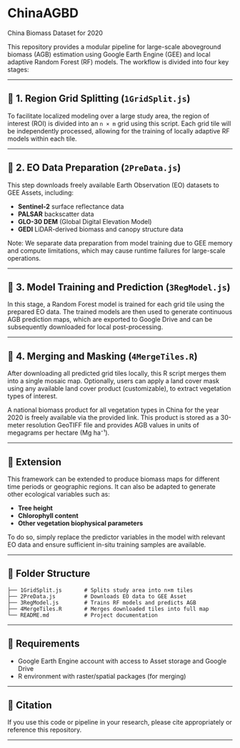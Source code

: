 # ChinaAGBD
China Biomass Dataset for 2020

This repository provides a modular pipeline for large-scale aboveground biomass (AGB) estimation using Google Earth Engine (GEE) and local adaptive Random Forest (RF) models. The workflow is divided into four key stages:

---

## 🔹 1. Region Grid Splitting (`1GridSplit.js`)

To facilitate localized modeling over a large study area, the region of interest (ROI) is divided into an `n × m` grid using this script. Each grid tile will be independently processed, allowing for the training of locally adaptive RF models within each tile.

---

## 🔹 2. EO Data Preparation (`2PreData.js`)

This step downloads freely available Earth Observation (EO) datasets to GEE Assets, including:

* **Sentinel-2** surface reflectance data
* **PALSAR** backscatter data
* **GLO-30 DEM** (Global Digital Elevation Model)
* **GEDI** LiDAR-derived biomass and canopy structure data

Note: We separate data preparation from model training due to GEE memory and compute limitations, which may cause runtime failures for large-scale operations.

---

## 🔹 3. Model Training and Prediction (`3RegModel.js`)

In this stage, a Random Forest model is trained for each grid tile using the prepared EO data. The trained models are then used to generate continuous AGB prediction maps, which are exported to Google Drive and can be subsequently downloaded for local post-processing.

---

## 🔹 4. Merging and Masking (`4MergeTiles.R`)

After downloading all predicted grid tiles locally, this R script merges them into a single mosaic map. Optionally, users can apply a land cover mask using any available land cover product (customizable), to extract vegetation types of interest.

A national biomass product for all vegetation types in China for the year 2020 is freely available via the provided link. This product is stored as a 30-meter resolution GeoTIFF file and provides AGB values in units of megagrams per hectare (Mg ha⁻¹).

---

## 🔁 Extension

This framework can be extended to produce biomass maps for different time periods or geographic regions. It can also be adapted to generate other ecological variables such as:

* **Tree height**
* **Chlorophyll content**
* **Other vegetation biophysical parameters**

To do so, simply replace the predictor variables in the model with relevant EO data and ensure sufficient in-situ training samples are available.

---

## 📁 Folder Structure

```text
├── 1GridSplit.js       # Splits study area into n×m tiles
├── 2PreData.js         # Downloads EO data to GEE Asset
├── 3RegModel.js        # Trains RF models and predicts AGB
├── 4MergeTiles.R       # Merges downloaded tiles into full map
└── README.md           # Project documentation
```

---

## 📌 Requirements

* Google Earth Engine account with access to Asset storage and Google Drive
* R environment with raster/spatial packages (for merging)

---

## 📝 Citation

If you use this code or pipeline in your research, please cite appropriately or reference this repository.

---
